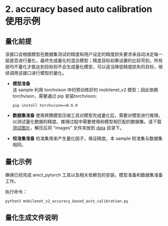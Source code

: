# 2. accuracy based auto calibration 使用示例
## 量化前提
该接口会根据模型在数据集测试的精度和用户设定的精度损失要求来自动决定每一层是否进行量化，最终生成量化的混合模型；精度目标如果设置的比较苛刻，所有层均不量化才能达到目标则不会生成量化模型，可以适当降低精度损失的目标，继续调用该接口进行模型的量化。


+ **模型准备**  
  该 sample 利用 torchvison 中的预训练好的 mobilenet_v2 模型；因此依赖 torchvison，需要通过 pip 安装torchvison;

  `pip install torchvison==0.6.0`

+ **数据集准备**
  使用昇腾模型压缩工具对模型完成量化后，需要对模型进行推理，以测试量化数据的精度。推理过程中需要使用和模型相匹配的数据集。请下载[测试图片](https://modelzoo-train-atc.obs.cn-north-4.myhuaweicloud.com/003_Atc_Models/AE/ATC%20Model/resnet-101_nuq/images.zip)，解压后将 “images” 文件夹放到 [data](./data/) 目录下。

+ **校准集准备**
  校准集用来产生量化因子，保证精度。本 sample 校准集与数据集相同。


## 量化示例

确保已经完成 amct_pytorch 工具以及相关依赖包的安装，模型准备和数据集准备工作。

执行命令：

`python3 mobilenet_v2_accuracy_based_auto_calibration.py`

## 量化生成文件说明

